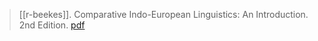 > [[r-beekes]]. Comparative Indo-European Linguistics: An Introduction. 2nd Edition. [pdf](a/r-beekes2011.pdf)